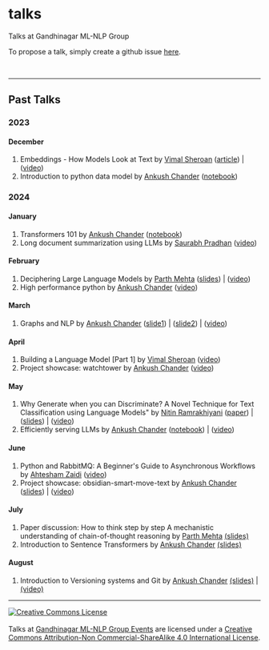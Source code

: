 # talks
Talks at Gandhinagar ML-NLP Group

To propose a talk, simply create a github issue [here][new-talk-proposal].

<br />

---
## Past Talks
### 2023
#### December
1. Embeddings - How Models Look at Text by [Vimal Sheroan](https://in.linkedin.com/in/vimalsheoran) ([article](https://dev.to/vimalsheoran/text-to-vectors-representing-texts-for-your-ml-tasks-1b2k)) | ([video](https://youtu.be/Li3moJ4mVAA?si=uvPDcN-LtQhsWX4x)) 
2. Introduction to python data model by [Ankush Chander](https://www.linkedin.com/in/ankush-chander) ([notebook](https://github.com/Ankush-Chander/Tech-Talks/blob/master/intro_data_model.ipynb))
### 2024
#### January
1. Transformers 101 by [Ankush Chander](https://www.linkedin.com/in/ankush-chander) ([notebook](https://github.com/Ankush-Chander/Tech-Talks/blob/main/transformers_101.ipynb))
2. Long document summarization using LLMs by [Saurabh Pradhan](https://www.linkedin.com/in/saurabh-pradhan) ([video](https://youtu.be/E0JSFNFXV7A?si=O8n3BKdEqPglg8SX))

#### February
1. Deciphering Large Language Models by [Parth Mehta](https://www.linkedin.com/in/parthmehta126) ([slides](https://github.com/Gandhinagar-ML-NLP-Group/talks/blob/main/content/decipheringLLMs_parth.pdf)) | ([video](https://youtu.be/T2eHXovwFzc))
2. High performance python by [Ankush Chander](https://www.linkedin.com/in/ankush-chander) ([video](https://youtu.be/lLYgzk3TIWE?si=ThVIJL6PFsM3SsIG))
#### March
1. Graphs and NLP by [Ankush Chander](https://www.linkedin.com/in/ankush-chander) ([slide1](https://github.com/Ankush-Chander/graph-notebooks/blob/main/notebooks/pagerank.ipynb)) | ([slide2](https://github.com/Ankush-Chander/graph-notebooks/blob/main/notebooks/textrank_intro.ipynb)) | ([video](https://youtu.be/n3CxNYKMDxU?si=3d6mFZMs2HELgAnT))
#### April
1. Building a Language Model [Part 1] by [Vimal Sheroan](https://in.linkedin.com/in/vimalsheoran) ([video](https://youtu.be/ENxae6c-EdI))
2. Project showcase: watchtower by [Ankush Chander](https://www.linkedin.com/in/ankush-chander) ([video](https://youtu.be/6IBEKcVCkTM))
#### May
1. Why Generate when you can Discriminate? A Novel Technique for Text Classification using Language Models" by [Nitin Ramrakhiyani](https://nramrakhiyani.wordpress.com/) ([paper](https://aclanthology.org/2024.findings-eacl.74)) | ([slides](https://github.com/Gandhinagar-ML-NLP-Group/talks/blob/main/content/novel_text_classification_nitin_18may.pdf)) | ([video](https://youtu.be/E-jQVWUtO6M))
2. Efficiently serving LLMs by [Ankush Chander](https://www.linkedin.com/in/ankush-chander) ([notebook](https://github.com/Ankush-Chander/Tech-Talks/blob/main/EfficientLLMInferencing.ipynb)) | ([video](https://youtu.be/43BpQj65rXY))
#### June
1. Python and RabbitMQ: A Beginner's Guide to Asynchronous Workflows by [Ahtesham Zaidi](https://www.linkedin.com/in/ahtesham-zaidi-b9a195175) ([video](https://youtu.be/139a5jd7tvk))
2. Project showcase: obsidian-smart-move-text by [Ankush Chander](https://www.linkedin.com/in/ankush-chander) ([slides](https://github.com/Ankush-Chander/Tech-Talks/blob/main/project-showcase-obsidian-smart-text-mover.md)) | ([video](https://youtu.be/wQe-aL6wMb4))
#### July
1. Paper discussion: How to think step by step A mechanistic understanding of chain-of-thought reasoning by [Parth Mehta](https://www.linkedin.com/in/parthmehta126) [(slides)](https://github.com/Gandhinagar-ML-NLP-Group/talks/blob/main/content/Mechanistic-LLM_ParthMehta.pdf)
2. Introduction to Sentence Transformers by [Ankush Chander](https://www.linkedin.com/in/ankush-chander) [(slides)](https://github.com/Ankush-Chander/Tech-Talks/blob/main/sentence_transformers_talk.ipynb)
#### August
1. Introduction to Versioning systems and Git by [Ankush Chander](https://www.linkedin.com/in/ankush-chander) [(slides)](https://github.com/Ankush-Chander/Tech-Talks/blob/main/Introduction%20to%20Versioning%20systems%20and%20Git.md) | [(video)](https://youtu.be/A40EMcI2cz8)

---

<a rel="license" href="http://creativecommons.org/licenses/by-nc-sa/4.0/"><img alt="Creative Commons License" style="border-width:0" src="https://i.creativecommons.org/l/by-nc-sa/4.0/88x31.png" /></a><br /><br /><span xmlns:dct="http://purl.org/dc/terms/" href="http://purl.org/dc/dcmitype/MovingImage" property="dct:title" rel="dct:type">Talks</span> at <a xmlns:cc="http://creativecommons.org/ns#" href="https://www.meetup.com/gandhinagar-machine-learning-and-nlp-group" property="cc:attributionName" rel="cc:attributionURL">Gandhinagar ML-NLP Group Events</a> are licensed under a <a rel="license" href="http://creativecommons.org/licenses/by-nc-sa/4.0/">Creative Commons Attribution-Non Commercial-ShareAlike 4.0 International License</a>.

[new-talk-proposal]: https://github.com/Gandhinagar-ML-NLP-Group/talks/issues/new?assignees=&labels=proposal&projects=&template=talk-proposal.yaml&assignee=Ankush-Chander
